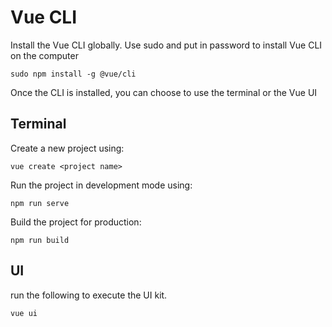 # Vue CLI

Install the Vue CLI globally. Use sudo and put in password to install Vue CLI on the computer

``` shell
sudo npm install -g @vue/cli
```

Once the CLI is installed, you can choose to use the terminal or the Vue UI

## Terminal

Create a new project using:

``` shell
vue create <project name>
```

Run the project in development mode using:

``` shell
npm run serve
```

Build the project for production:

``` shell
npm run build
```

## UI

run the following to execute the UI kit.

```
vue ui
```